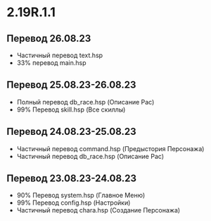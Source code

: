 # 2.19R.1.1
## Перевод 26.08.23
- Частичный перевод text.hsp
- 33% перевод main.hsp

## Перевод 25.08.23-26.08.23
- Полный перевод db_race.hsp (Описание Рас)
- 99% Перевод skill.hsp (Все скиллы)

## Перевод 24.08.23-25.08.23
- Частичный перевод command.hsp (Предыстория Персонажа)
- Частичный перевод db_race.hsp (Описание Рас)

## Перевод 23.08.23-24.08.23
- 90% Перевод system.hsp (Главное Меню)
- 99% Перевод config.hsp (Настройки)
- Частичный перевод chara.hsp (Создание Персонажа)
